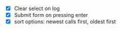 - [x] Clear select on log
- [x] Submit form on pressing enter
- [x] sort options: newest calls first, oldest first
